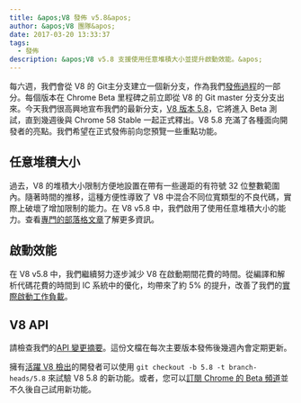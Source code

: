 ```yaml
---
title: &apos;V8 發佈 v5.8&apos;
author: &apos;V8 團隊&apos;
date: 2017-03-20 13:33:37
tags:
  - 發佈
description: &apos;V8 v5.8 支援使用任意堆積大小並提升啟動效能。&apos;
---
```

每六週，我們會從 V8 的 Git主分支建立一個新分支，作為我們[發佈過程](/docs/release-process)的一部分。每個版本在 Chrome Beta 里程碑之前立即從 V8 的 Git master 分支分支出來。今天我們很高興地宣布我們的最新分支，[V8 版本 5.8](https://chromium.googlesource.com/v8/v8.git/+log/branch-heads/5.8)，它將進入 Beta 測試，直到幾週後與 Chrome 58 Stable 一起正式釋出。V8 5.8 充滿了各種面向開發者的亮點。我們希望在正式發佈前向您預覽一些重點功能。

<!--truncate-->
## 任意堆積大小

過去，V8 的堆積大小限制方便地設置在帶有一些邊距的有符號 32 位整數範圍內。隨著時間的推移，這種方便性導致了 V8 中混合不同位寬類型的不良代碼，實際上破壞了增加限制的能力。在 V8 v5.8 中，我們啟用了使用任意堆積大小的能力。查看[專門的部落格文章](/blog/heap-size-limit)了解更多資訊。

## 啟動效能

在 V8 v5.8 中，我們繼續努力逐步減少 V8 在啟動期間花費的時間。從編譯和解析代碼花費的時間到 IC 系統中的優化，均帶來了約 5% 的提升，改善了我們的[實際啟動工作負載](/blog/real-world-performance)。

## V8 API

請檢查我們的[API 變更摘要](https://docs.google.com/document/d/1g8JFi8T_oAE_7uAri7Njtig7fKaPDfotU6huOa1alds/edit)。這份文檔在每次主要版本發佈後幾週內會定期更新。

擁有[活躍 V8 檢出](/docs/source-code#using-git)的開發者可以使用 `git checkout -b 5.8 -t branch-heads/5.8` 來試驗 V8 5.8 的新功能。或者，您可以[訂閱 Chrome 的 Beta 頻道](https://www.google.com/chrome/browser/beta.html)並不久後自己試用新功能。
